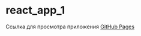# react_app_1
<p>
  Ссылка для просмотра приложения <a href='https://romankamlykov.github.io/react_app_1/build/index.html' target='_blank'>GitHub Pages</a>
</p>

